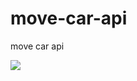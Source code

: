 # move-car-api
move car api

<img src="https://travis-ci.org/Liv1020/move-car-api.svg?branch=master" />

